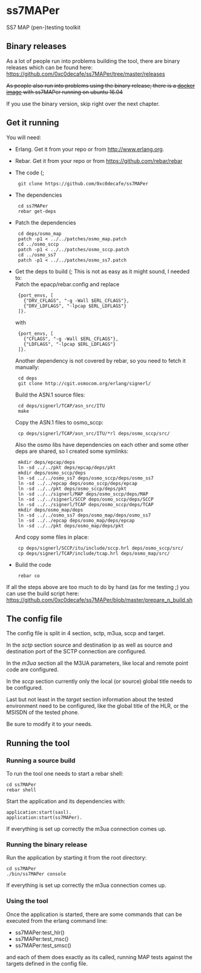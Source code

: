 # ss7MAPer

SS7 MAP (pen-)testing toolkit

## Binary releases

As a lot of people run into problems building the tool, there are binary releases which can be found here: https://github.com/0xc0decafe/ss7MAPer/tree/master/releases

~~As people also run into problems using the binary release, there is a [docker image](https://hub.docker.com/r/ernw/ss7maper/) with ss7MAPer running on ubuntu 16.04~~

If you use the binary version, skip right over the next chapter.

## Get it running

You will need:

 * Erlang. Get it from your repo or from http://www.erlang.org.

 * Rebar. Get it from your repo or from https://github.com/rebar/rebar

 * The code (;   
 
        git clone https://github.com/0xc0decafe/ss7MAPer   
        
 * The dependencies   
 
        cd ss7MAPer   
        rebar get-deps   
        
 * Patch the dependencies   
 
        cd deps/osmo_map   
        patch -p1 < ../../patches/osmo_map.patch   
        cd ../osmo_sccp   
        patch -p1 < ../../patches/osmo_sccp.patch   
        cd ../osmo_ss7   
        patch -p1 < ../../patches/osmo_ss7.patch   
        
 * Get the deps to build (; This is not as easy as it might sound, I needed to:   
    Patch the epacp/rebar.config and replace   
        
        {port_envs, [   
          {"DRV_CFLAGS", "-g -Wall $ERL_CFLAGS"},   
          {"DRV_LDFLAGS", "-lpcap $ERL_LDFLAGS"}   
        ]}.   
           
    with   
        
        {port_envs, [   
          {"CFLAGS", "-g -Wall $ERL_CFLAGS"},   
          {"LDFLAGS", "-lpcap $ERL_LDFLAGS"}   
        ]}.   
           
    Another dependency is not covered by rebar, so you need to fetch it manually:   
        
        cd deps   
        git clone http://cgit.osmocom.org/erlang/signerl/   
           
    Build the ASN.1 source files:   
        
        cd deps/signerl/TCAP/asn_src/ITU   
        make   
           
    Copy the ASN.1 files to osmo_sccp:   
        
        cp deps/signerl/TCAP/asn_src/ITU/*rl deps/osmo_sccp/src/   
           
    Also the osmo libs have dependencies on each other and some other deps are shared, so I created some symlinks:   
        
        mkdir deps/epcap/deps
        ln -sd ../../pkt deps/epcap/deps/pkt
        mkdir deps/osmo_sccp/deps   
        ln -sd ../../osmo_ss7 deps/osmo_sccp/deps/osmo_ss7   
        ln -sd ../../epcap deps/osmo_sccp/deps/epcap   
        ln -sd ../../pkt deps/osmo_sccp/deps/pkt   
        ln -sd ../../signerl/MAP deps/osmo_sccp/deps/MAP    
        ln -sd ../../signerl/SCCP deps/osmo_sccp/deps/SCCP   
        ln -sd ../../signerl/TCAP deps/osmo_sccp/deps/TCAP   
        mkdir deps/osmo_map/deps   
        ln -sd ../../osmo_ss7 deps/osmo_map/deps/osmo_ss7   
        ln -sd ../../epcap deps/osmo_map/deps/epcap   
        ln -sd ../../pkt deps/osmo_map/deps/pkt   
           
    And copy some files in place:   
        
        cp deps/signerl/SCCP/itu/include/sccp.hrl deps/osmo_sccp/src/   
        cp deps/signerl/TCAP/include/tcap.hrl deps/osmo_map/src/   
           
 * Build the code   
        
        rebar co   
           
If all the steps above are too much to do by hand (as for me testing ;) you can use the build script here: https://github.com/0xc0decafe/ss7MAPer/blob/master/prepare_n_build.sh

## The config file

The config file is split in 4 section, sctp, m3ua, sccp and target.

In the *sctp* section source and destination ip as well as source and destination port of the SCTP connection are configured.

In the *m3ua* section all the M3UA parameters, like local and remote point code are configured.

In the *sccp* section currently only the local (or source) global title needs to be configured.

Last but not least in the *target* section information about the tested environment need to be configured, like the global title of the HLR, or the MSISDN of the tested phone.

Be sure to modify it to your needs.

## Running the tool

### Running a source build

To run the tool one needs to start a rebar shell:

    cd ss7MAPer   
    rebar shell   

Start the application and its dependencies with:

    application:start(sasl).
    application:start(ss7MAPer).

If everything is set up correctly the m3ua connection comes up.

### Running the binary release

Run the application by starting it from the root directory:

    cd ss7MAPer
    ./bin/ss7MAPer console

If everything is set up correctly the m3ua connection comes up.

### Using the tool

Once the application is started, there are some commands that can be executed from the erlang command line:

 - ss7MAPer:test\_hlr()
 - ss7MAPer:test\_msc()
 - ss7MAPer:test\_smsc()

and each of them does exactly as its called, running MAP tests against the targets defined in the config file.
